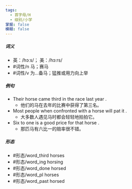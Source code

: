 ```yaml
---
tags:
  - 首字母/H
  - 级别/小学
掌握: false
模糊: false
---
```

##### 词义
- 英：/hɔːs/； 美：/hɔːrs/
- #词性/n  马；赛马
- #词性/v  为…备马；猛推或用力向上举
##### 例句
- Their horse came third in the race last year .
	- 他们的马在去年的比赛中获得了第三名。
- Most people when confronted with a horse will pat it .
	- 大多数人遇见马时都会轻轻地拍拍它。
- Six to one is a good price for that horse .
	- 那匹马有六比一的赔率很不错。
##### 形态
- #形态/word_third horses
- #形态/word_ing horsing
- #形态/word_done horsed
- #形态/word_pl horses
- #形态/word_past horsed
